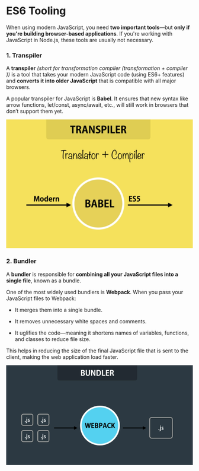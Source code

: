 # ES6 Tooling

When using modern JavaScript, you need **two important tools**—but **only if you're building browser-based applications**. If you're working with JavaScript in Node.js, these tools are usually not necessary.

### 1. Transpiler

A **transpiler** _(short for transformation compiler (transformation + compiler ))_ is a tool that takes your modern JavaScript code (using ES6+ features) and **converts it into older JavaScript** that is compatible with all major browsers.

A popular transpiler for JavaScript is **Babel**. It ensures that new syntax like arrow functions, let/const, async/await, etc., will still work in browsers that don’t support them yet.

![alt text](image.png)

### 2. Bundler

A **bundler** is responsible for **combining all your JavaScript files into a single file**, known as a bundle.

One of the most widely used bundlers is **Webpack**. When you pass your JavaScript files to Webpack:

- It merges them into a single bundle.

- It removes unnecessary white spaces and comments.

- It uglifies the code—meaning it shortens names of variables, functions, and classes to reduce file size.

This helps in reducing the size of the final JavaScript file that is sent to the client, making the web application load faster.

![alt text](image-1.png)

